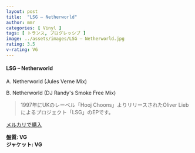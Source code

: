 ```yaml
---
layout: post
title:  "LSG – Netherworld"
author: mmr
categories: [ Vinyl ]
tags: [ トランス, プログレッシブ ]
image: ../assets/images/LSG – Netherworld.jpg
rating: 3.5
v-rating: VG
---
```


#### LSG – Netherworld

A. Netherworld (Jules Verne Mix)

B. Netherworld (DJ Randy's Smoke Free Mix)

> 1997年にUKのレーベル「Hooj Choons」よりリリースされたOliver Liebによるプロジェクト「LSG」のEPです。


[メルカリで購入](https://jp.mercari.com/item/m39575231114)

<div class="mt-4 mb-4 d-flex align-items-center">
<strong class="mr-1">盤質: VG</strong>
</div>
<div class="mt-4 mb-4 d-flex align-items-center">
<strong class="mr-1">ジャケット: VG</strong>
</div>
